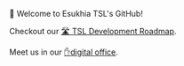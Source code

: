 🌈 Welcome to Esukhia TSL's GitHub!

Checkout our [🛣️ TSL Development Roadmap](https://github.com/orgs/Esukhia/projects/8).

Meet us in our [✋digital office](https://esukhia-org.zoom.us/j/6471651374?pwd=bjJsRDZvNUdYcTdURkw2S1ZUSVVkdz09).
